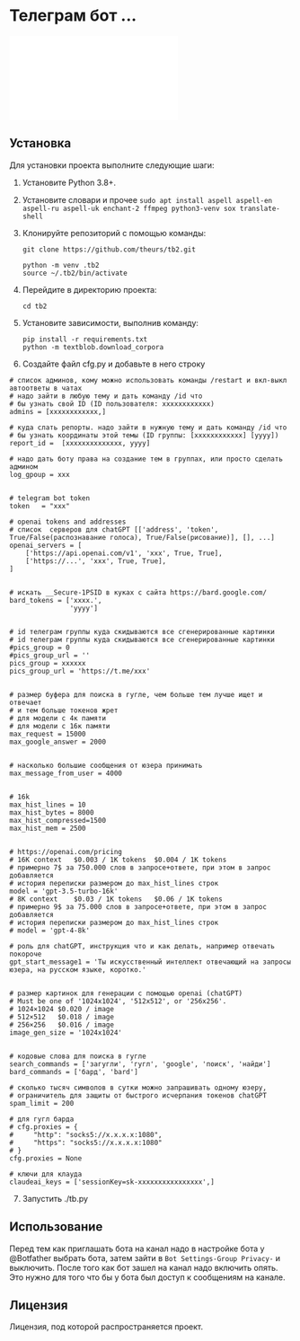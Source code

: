 # Телеграм бот ...


![Доступные команды](commands.txt)


## Установка

Для установки проекта выполните следующие шаги:

1. Установите Python 3.8+.

2. Установите словари и прочее `sudo apt install aspell aspell-en aspell-ru aspell-uk enchant-2 ffmpeg python3-venv sox translate-shell`

3. Клонируйте репозиторий с помощью команды:

   ```
   git clone https://github.com/theurs/tb2.git

   python -m venv .tb2
   source ~/.tb2/bin/activate

   ```

4. Перейдите в директорию проекта:

   ```
   cd tb2
   ```

5. Установите зависимости, выполнив команду:

   ```
   pip install -r requirements.txt
   python -m textblob.download_corpora
   ```

6. Создайте файл cfg.py и добавьте в него строку
```
# список админов, кому можно использовать команды /restart и вкл-выкл автоответы в чатах
# надо зайти в любую тему и дать команду /id что 
# бы узнать свой ID (ID пользователя: xxxxxxxxxxxx)
admins = [xxxxxxxxxxxx,]

# куда слать репорты. надо зайти в нужную тему и дать команду /id что 
# бы узнать координаты этой темы (ID группы: [xxxxxxxxxxxx] [yyyy])
report_id =  [xxxxxxxxxxxxxx, yyyy]

# надо дать боту права на создание тем в группах, или просто сделать админом
log_gpoup = xxx


# telegram bot token
token   = "xxx"

# openai tokens and addresses
# список  серверов для chatGPT [['address', 'token', True/False(распознавание голоса), True/False(рисование)], [], ...]
openai_servers = [
    ['https://api.openai.com/v1', 'xxx', True, True],
    ['https://...', 'xxx', True, True],
]


# искать __Secure-1PSID в куках с сайта https://bard.google.com/
bard_tokens = ['xxxx.',
               'yyyy']


# id телеграм группы куда скидываются все сгенерированные картинки
# id телеграм группы куда скидываются все сгенерированные картинки
#pics_group = 0
#pics_group_url = ''
pics_group = xxxxxx
pics_group_url = 'https://t.me/xxx'


# размер буфера для поиска в гугле, чем больше тем лучше ищет и отвечает
# и тем больше токенов жрет
# для модели с 4к памяти
# для модели с 16к памяти
max_request = 15000
max_google_answer = 2000


# насколько большие сообщения от юзера принимать
max_message_from_user = 4000


# 16k
max_hist_lines = 10
max_hist_bytes = 8000
max_hist_compressed=1500
max_hist_mem = 2500


# https://openai.com/pricing
# 16K context	$0.003 / 1K tokens	$0.004 / 1K tokens
# примерно 7$ за 750.000 слов в запросе+ответе, при этом в запрос добавляется
# история переписки размером до max_hist_lines строк
model = 'gpt-3.5-turbo-16k'
# 8K context	$0.03 / 1K tokens	$0.06 / 1K tokens
# примерно 9$ за 75.000 слов в запросе+ответе, при этом в запрос добавляется
# история переписки размером до max_hist_lines строк
# model = 'gpt-4-8k'

# роль для chatGPT, инструкция что и как делать, например отвечать покороче
gpt_start_message1 = 'Ты искусственный интеллект отвечающий на запросы юзера, на русском языке, коротко.'


# размер картинок для генерации с помощью openai (chatGPT)
# Must be one of '1024x1024', '512x512', or '256x256'.
# 1024×1024	$0.020 / image
# 512×512	$0.018 / image
# 256×256	$0.016 / image
image_gen_size = '1024x1024'


# кодовые слова для поиска в гугле
search_commands = ['загугли', 'гугл', 'google', 'поиск', 'найди']
bard_commands = ['бард', 'bard']

# сколько тысяч символов в сутки можно запрашивать одному юзеру, 
# ограничитель для защиты от быстрого исчерпания токенов chatGPT
spam_limit = 200

# для гугл барда
# cfg.proxies = {
#     "http": "socks5://x.x.x.x:1080",
#     "https": "socks5://x.x.x.x:1080"
# }
cfg.proxies = None

# ключи для клауда
claudeai_keys = ['sessionKey=sk-xxxxxxxxxxxxxxxx',]
```

7. Запустить ./tb.py



## Использование

Перед тем как приглашать бота на канал надо в настройке бота у @Botfather выбрать бота, затем зайти в `Bot Settings-Group Privacy-` и выключить. После того как бот зашел на канал надо включить опять. Это нужно для того что бы у бота был доступ к сообщениям на канале.

## Лицензия

Лицензия, под которой распространяется проект.
